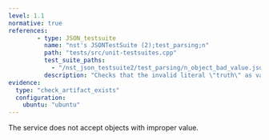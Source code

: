 ```yaml
---
level: 1.1
normative: true
references:
        - type: JSON_testsuite
          name: "nst's JSONTestSuite (2);test_parsing;n"
          path: "tests/src/unit-testsuites.cpp"
          test_suite_paths:
            - "/nst_json_testsuite2/test_parsing/n_object_bad_value.json"
          description: "Checks that the invalid literal \"truth\" as value is rejected."
evidence:
  type: "check_artifact_exists"
  configuration:
    ubuntu: "ubuntu"
---
```


The service does not accept objects with improper value.